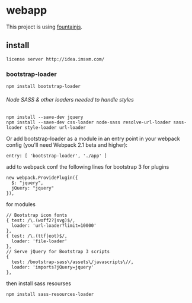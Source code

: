 # webapp

This project is using [fountainjs](http://fountainjs.io/).

## install
````
license server http://idea.imsxm.com/
````  
### bootstrap-loader
````
npm install bootstrap-loader
````
###### Node SASS & other loaders needed to handle styles
````
npm install --save-dev jquery
npm install --save-dev css-loader node-sass resolve-url-loader sass-loader style-loader url-loader
````
Or add bootstrap-loader as a module in an entry point in your webpack config (you'll need Webpack 2.1 beta and higher):
````
entry: [ 'bootstrap-loader', './app' ]
````
add to webpack conf the following lines for bootstrap 3
for plugins
````
new webpack.ProvidePlugin({
  $: "jquery",
  jQuery: "jquery"
}),
````
for modules
```` 
// Bootstrap icon fonts
{ test: /\.(woff2?|svg)$/,
  loader: 'url-loader?limit=10000'
},
{ test: /\.(ttf|eot)$/,
  loader: 'file-loader'
},
// Serve jQuery for Bootstrap 3 scripts
{
  test: /bootstrap-sass\/assets\/javascripts\//,
  loader: 'imports?jQuery=jquery'
},
````

then install sass resourses
````
npm install sass-resources-loader
````
